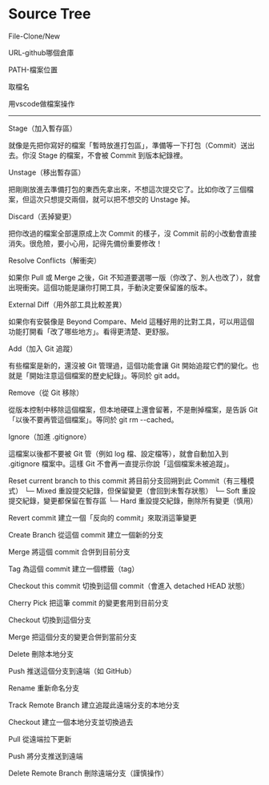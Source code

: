 # Source Tree

File-Clone/New

URL-github哪個倉庫

PATH-檔案位置

取檔名

用vscode做檔案操作

-------------------------------------------------------------------------------

Stage（加入暫存區）	

就像是先把你寫好的檔案「暫時放進打包區」，準備等一下打包（Commit）送出去。你沒 Stage 的檔案，不會被 Commit 到版本紀錄裡。

Unstage（移出暫存區）	

把剛剛放進去準備打包的東西先拿出來，不想這次提交它了。比如你改了三個檔案，但這次只想提交兩個，就可以把不想交的 Unstage 掉。

Discard（丟掉變更）	

把你改過的檔案全部還原成上次 Commit 的樣子，沒 Commit 前的小改動會直接消失。很危險，要小心用，記得先備份重要修改！

Resolve Conflicts（解衝突）	

如果你 Pull 或 Merge 之後，Git 不知道要選哪一版（你改了、別人也改了），就會出現衝突。這個功能是讓你打開工具，手動決定要保留誰的版本。

External Diff（用外部工具比較差異）	

如果你有安裝像是 Beyond Compare、Meld 這種好用的比對工具，可以用這個功能打開看「改了哪些地方」。看得更清楚、更舒服。

Add（加入 Git 追蹤）	

有些檔案是新的，還沒被 Git 管理過，這個功能會讓 Git 開始追蹤它們的變化。也就是「開始注意這個檔案的歷史紀錄」。等同於 git add。

Remove（從 Git 移除）	

從版本控制中移除這個檔案，但本地硬碟上還會留著，不是刪掉檔案，是告訴 Git「以後不要再管這個檔案」。等同於 git rm --cached。

Ignore（加進 .gitignore）	

這檔案以後都不要被 Git 管（例如 log 檔、設定檔等），就會自動加入到 .gitignore 檔案中。這樣 Git 不會再一直提示你說「這個檔案未被追蹤」。

Reset current branch to this commit	將目前分支回朔到此 Commit（有三種模式）
└─ Mixed	重設提交紀錄，但保留變更（會回到未暫存狀態）
└─ Soft	重設提交紀錄，變更都保留在暫存區
└─ Hard	重設提交紀錄，刪除所有變更（慎用）

Revert commit	建立一個「反向的 commit」來取消這筆變更

Create Branch	從這個 commit 建立一個新的分支

Merge	將這個 commit 合併到目前分支

Tag	為這個 commit 建立一個標籤（tag）

Checkout this commit	切換到這個 commit（會進入 detached HEAD 狀態）

Cherry Pick	把這筆 commit 的變更套用到目前分支

Checkout	切換到這個分支

Merge	把這個分支的變更合併到當前分支

Delete	刪除本地分支

Push	推送這個分支到遠端（如 GitHub）

Rename	重新命名分支

Track Remote Branch	建立追蹤此遠端分支的本地分支

Checkout	建立一個本地分支並切換過去

Pull	從遠端拉下更新

Push	將分支推送到遠端

Delete Remote Branch	刪除遠端分支（謹慎操作）
